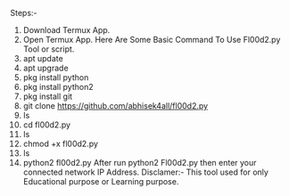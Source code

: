Steps:-
1. Download Termux App.
2. Open Termux App.
Here Are Some Basic Command To Use Fl00d2.py Tool or script.
1. apt update
2. apt upgrade
3. pkg install python
4. pkg install python2
5. pkg install git
6. git clone https://github.com/abhisek4all/fl00d2.py
7. ls
8. cd fl00d2.py
9. ls
10. chmod +x fl00d2.py
11. ls
12. python2 fl00d2.py
After run python2 Fl00d2.py then enter your connected network IP Address.
Disclamer:-
This tool used for only Educational purpose or Learning purpose.
